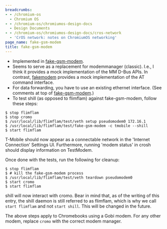 ```yaml
---
breadcrumbs:
- - /chromium-os
  - Chromium OS
- - /chromium-os/chromiumos-design-docs
  - Design Documents
- - /chromium-os/chromiumos-design-docs/cros-network
  - 'CrOS network: notes on ChromiumOS networking'
page_name: fake-gsm-modem
title: fake-gsm-modem
---
```


*   Implemented in
            [fake-gsm-modem](http://code.google.com/searchframe#wZuuyuB8jKQ/src/third_party/flimflam/test/fake-gsm-modem).
*   Seems to serve as a replacement for modemmanager (classic). I.e., I
            think it provides a mock implementation of the MM D-Bus APIs. In
            contrast,
            [fakemodem](/chromium-os/chromiumos-design-docs/cros-network/fakemodem)
            provides a mock implementation of the AT command interface.
*   For data forwarding, you have to use an existing ethernet interface.
            (See comments at top of
            [fake-gsm-modem](http://code.google.com/searchframe#wZuuyuB8jKQ/src/third_party/flimflam/test/fake-gsm-modem).)
*   To test shill (as opposed to flimflam) against fake-gsm-modem,
            follow these steps:

```none
$ stop flimflam
$ stop cromo
$ /usr/local/lib/flimflam/test/veth setup pseudomodem0 172.16.1
$ /usr/local/lib/flimflam/test/fake-gsm-modem -c tmobile --shill
$ start flimflam
```

T-Mobile should now appear as a connectable network in the 'Internet Connection'
Settings UI. Furthermore, running 'modem status' in crosh should display
information on TestModem.

Once done with the tests, run the following for cleanup:

```none
$ stop flimflam
$ # kill the fake-gsm-modem process
$ /usr/local/lib/flimflam/test/veth teardown pseudomodem0
$ start cromo
$ start flimflam
```

shill will now interact with cromo. Bear in mind that, as of the writing of this
entry, the shill daemon is still referred to as flimflam, which is why we call
`start flimflam` and not `start shill`. This will be changed in the future.

The above steps apply to Chromebooks using a Gobi modem. For any other modem,
replace `cromo` with the correct modem manager.
